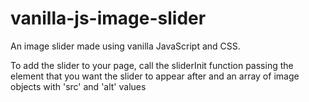 # vanilla-js-image-slider
An image slider made using vanilla JavaScript and CSS.

To add the slider to your page, call the sliderInit function passing the element 
that you want the slider to appear after and an array of image objects with 'src' and 'alt' values
